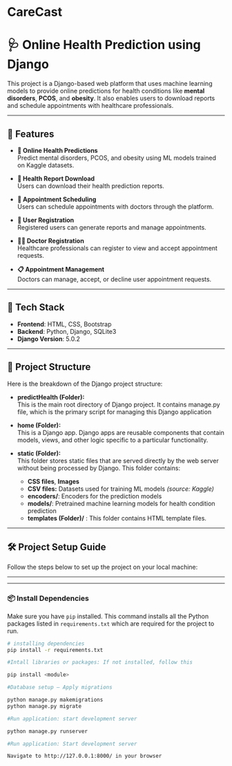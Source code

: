 # CareCast

# 🩺 Online Health Prediction using Django

This project is a Django-based web platform that uses machine learning models to provide online predictions for health conditions like **mental disorders**, **PCOS**, and **obesity**. It also enables users to download reports and schedule appointments with healthcare professionals.

---

## 🚀 Features

- **🧠 Online Health Predictions**  
  Predict mental disorders, PCOS, and obesity using ML models trained on Kaggle datasets.

- **📄 Health Report Download**  
  Users can download their health prediction reports.

- **📅 Appointment Scheduling**  
  Users can schedule appointments with doctors through the platform.

- **👤 User Registration**  
  Registered users can generate reports and manage appointments.

- **👨‍⚕️ Doctor Registration**  
  Healthcare professionals can register to view and accept appointment requests.

- **📋 Appointment Management**  
  Doctors can manage, accept, or decline user appointment requests.

---

## 🧠 Tech Stack

- **Frontend**: HTML, CSS, Bootstrap  
- **Backend**: Python, Django, SQLite3  
- **Django Version**: 5.0.2  

---

## 📁 Project Structure

Here is the breakdown of the Django project structure:

- **predictHealth (Folder):**  
  This is the main root directory of Django project. It contains manage.py file, which is the primary script for managing this Django application

- **home (Folder):**  
  This is a Django app. Django apps are reusable components that contain models, views, and other logic specific to a particular functionality.

- **static (Folder):**  
  This folder stores static files that are served directly by the web server without being processed by Django. This folder contains:
  - **CSS files**, **Images**
  - **CSV files:** Datasets used for training ML models *(source: Kaggle)*
  - **encoders/**: Encoders for the prediction models
  - **models/**: Pretrained machine learning models for health condition prediction
  - **templates (Folder)/** : This folder contains HTML template files.



---
## 🛠️ Project Setup Guide

Follow the steps below to set up the project on your local machine:

---

---

### 📦 Install Dependencies

Make sure you have `pip` installed. This command installs all the Python packages listed in `requirements.txt` which are required for the project to run.

```bash
# installing dependencies
pip install -r requirements.txt

#Intall libraries or packages: If not installed, follow this

pip install <module>

#Database setup – Apply migrations

python manage.py makemigrations
python manage.py migrate

#Run application: start development server

python manage.py runserver

#Run application: Start development server

Navigate to http://127.0.0.1:8000/ in your browser



















